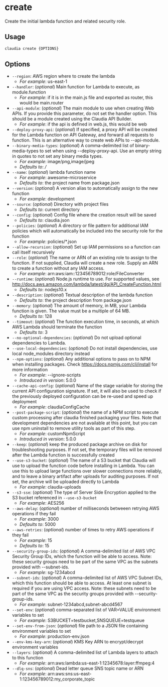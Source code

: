 # create

Create the initial lambda function and related security role.

## Usage

```bash
claudia create {OPTIONS}
```

## Options

*  `--region`:  AWS region where to create the lambda
    * _For example_: us-east-1
*  `--handler`:  (_optional_) Main function for Lambda to execute, as module.function
    * _For example_: if it is in the main.js file and exported as router, this would be main.router
*  `--api-module`:  (_optional_) The main module to use when creating Web APIs. 
    If you provide this parameter, do not set the handler option.
    This should be a module created using the Claudia API Builder.
    * _For example_: if the api is defined in web.js, this would be web
*  `--deploy-proxy-api`:  (_optional_) If specified, a proxy API will be created for the Lambda 
    function on API Gateway, and forward all requests to function.
    This is an alternative way to create web APIs to --api-module.
*  `--binary-media-types`:  (_optional_) A comma-delimited list of binary-media-types to 
    set when using --deploy-proxy-api. Use an empty string in quotes
    to not set any binary media types.
    * _For example_: image/png,image/jpeg
    * _Defaults to_: */*
*  `--name`:  (_optional_) lambda function name
    * _For example_: awesome-microservice
    * _Defaults to_: the project name from package.json
*  `--version`:  (_optional_) A version alias to automatically assign to the new function
    * _For example_: development
*  `--source`:  (_optional_) Directory with project files
    * _Defaults to_: current directory
*  `--config`:  (_optional_) Config file where the creation result will be saved
    * _Defaults to_: claudia.json
*  `--policies`:  (_optional_) A directory or file pattern for additional IAM policies
    which will automatically be included into the security role for the function
    * _For example_: policies/*.json
*  `--allow-recursion`:  (_optional_) Set up IAM permissions so a function can call itself recursively
*  `--role`:  (_optional_) The name or ARN of an existing role to assign to the function. 
    If not supplied, Claudia will create a new role. Supply an ARN to create a function without any IAM access.
    * _For example_: arn:aws:iam::123456789012:role/FileConverter
*  `--runtime`:  (_optional_) Node.js runtime to use. For supported values, see
    http://docs.aws.amazon.com/lambda/latest/dg/API_CreateFunction.html
    * _Defaults to_: nodejs10.x
*  `--description`:  (_optional_) Textual description of the lambda function
    * _Defaults to_: the project description from package.json
*  `--memory`:  (_optional_) The amount of memory, in MB, your Lambda function is given.
    The value must be a multiple of 64 MB.
    * _Defaults to_: 128
*  `--timeout`:  (_optional_) The function execution time, in seconds, at which AWS Lambda should terminate the function
    * _Defaults to_: 3
*  `--no-optional-dependencies`:  (_optional_) Do not upload optional dependencies to Lambda.
*  `--use-local-dependencies`:  (_optional_) Do not install dependencies, use local node_modules directory instead
*  `--npm-options`:  (_optional_) Any additional options to pass on to NPM when installing packages. Check https://docs.npmjs.com/cli/install for more information
    * _For example_: --ignore-scripts
    * _Introduced in version_: 5.0.0
*  `--cache-api-config`:  (_optional_) Name of the stage variable for storing the current API configuration signature.
    If set, it will also be used to check if the previously deployed configuration can be re-used and speed up deployment
    * _For example_: claudiaConfigCache
*  `--post-package-script`:  (_optional_) the name of a NPM script to execute custom processing after claudia finished packaging your files.
    Note that development dependencies are not available at this point, but you can use npm uninstall to remove utility tools as part of this step.
    * _For example_: customNpmScript
    * _Introduced in version_: 5.0.0
*  `--keep`:  (_optional_) keep the produced package archive on disk for troubleshooting purposes.
    If not set, the temporary files will be removed after the Lambda function is successfully created
*  `--use-s3-bucket`:  (_optional_) The name of a S3 bucket that Claudia will use to upload the function code before installing in Lambda.
    You can use this to upload large functions over slower connections more reliably, and to leave a binary artifact
    after uploads for auditing purposes. If not set, the archive will be uploaded directly to Lambda
    * _For example_: claudia-uploads
*  `--s3-sse`:  (_optional_) The type of Server Side Encryption applied to the S3 bucket referenced in `--use-s3-bucket`
    * _For example_: AES256
*  `--aws-delay`:  (_optional_) number of milliseconds betweeen retrying AWS operations if they fail
    * _For example_: 3000
    * _Defaults to_: 5000
*  `--aws-retries`:  (_optional_) number of times to retry AWS operations if they fail
    * _For example_: 15
    * _Defaults to_: 15
*  `--security-group-ids`:  (_optional_) A comma-delimited list of AWS VPC Security Group IDs, which the function will be able to access.
    Note: these security groups need to be part of the same VPC as the subnets provided with --subnet-ids.
    * _For example_: sg-1234abcd
*  `--subnet-ids`:  (_optional_) A comma-delimited list of AWS VPC Subnet IDs, which this function should be able to access.
    At least one subnet is required if you are using VPC access.
    Note: these subnets need to be part of the same VPC as the security groups provided with --security-group-ids.
    * _For example_: subnet-1234abcd,subnet-abcd4567
*  `--set-env`:  (_optional_) comma-separated list of VAR=VALUE environment variables to set
    * _For example_: S3BUCKET=testbucket,SNSQUEUE=testqueue
*  `--set-env-from-json`:  (_optional_) file path to a JSON file containing environment variables to set
    * _For example_: production-env.json
*  `--env-kms-key-arn`:  (_optional_) KMS Key ARN to encrypt/decrypt environment variables
*  `--layers`:  (_optional_) A comma-delimited list of Lambda layers to attach to this function
    * _For example_: arn:aws:lambda:us-east-1:12345678:layer:ffmpeg:4
*  `--dlq-sns`:  (_optional_) Dead letter queue SNS topic name or ARN
    * _For example_: arn:aws:sns:us-east-1:123456789012:my_corporate_topic

